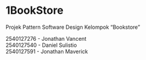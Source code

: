 # 1BookStore
Projek Pattern Software Design Kelompok “Bookstore”  

2540127276 - Jonathan Vancent <br />
2540127540 - Daniel Sulistio<br />
2540127591 - Jonathan Maverick <br />
